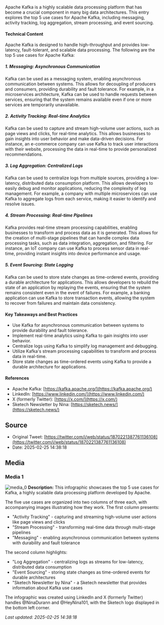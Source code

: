 Apache Kafka is a highly scalable data processing platform that has become a crucial component in many big data architectures. This entry explores the top 5 use cases for Apache Kafka, including messaging, activity tracking, log aggregation, stream processing, and event sourcing.

#### Technical Content
Apache Kafka is designed to handle high-throughput and provides low-latency, fault-tolerant, and scalable data processing. The following are the top 5 use cases for Apache Kafka:

##### 1. Messaging: Asynchronous Communication
Kafka can be used as a messaging system, enabling asynchronous communication between systems. This allows for decoupling of producers and consumers, providing durability and fault tolerance. For example, in a microservices architecture, Kafka can be used to handle requests between services, ensuring that the system remains available even if one or more services are temporarily unavailable.

##### 2. Activity Tracking: Real-time Analytics
Kafka can be used to capture and stream high-volume user actions, such as page views and clicks, for real-time analytics. This allows businesses to gain insights into user behavior and make data-driven decisions. For instance, an e-commerce company can use Kafka to track user interactions with their website, processing the data in real-time to provide personalized recommendations.

##### 3. Log Aggregation: Centralized Logs
Kafka can be used to centralize logs from multiple sources, providing a low-latency, distributed data consumption platform. This allows developers to easily debug and monitor applications, reducing the complexity of log management. For example, a company with multiple microservices can use Kafka to aggregate logs from each service, making it easier to identify and resolve issues.

##### 4. Stream Processing: Real-time Pipelines
Kafka provides real-time stream processing capabilities, enabling businesses to transform and process data as it is generated. This allows for the creation of multi-stage pipelines that can handle complex data processing tasks, such as data integration, aggregation, and filtering. For instance, an IoT company can use Kafka to process sensor data in real-time, providing instant insights into device performance and usage.

##### 5. Event Sourcing: State Logging
Kafka can be used to store state changes as time-ordered events, providing a durable architecture for applications. This allows developers to rebuild the state of an application by replaying the events, ensuring that the system remains consistent even in the event of failures. For example, a banking application can use Kafka to store transaction events, allowing the system to recover from failures and maintain data consistency.

#### Key Takeaways and Best Practices
* Use Kafka for asynchronous communication between systems to provide durability and fault tolerance.
* Implement real-time analytics using Kafka to gain insights into user behavior.
* Centralize logs using Kafka to simplify log management and debugging.
* Utilize Kafka's stream processing capabilities to transform and process data in real-time.
* Store state changes as time-ordered events using Kafka to provide a durable architecture for applications.

#### References
* Apache Kafka: [https://kafka.apache.org/](https://kafka.apache.org/)
* LinkedIn: [https://www.linkedin.com/](https://www.linkedin.com/)
* X (formerly Twitter): [https://x.com/](https://x.com/)
* Sketech Newsletter by Nina: [https://sketech.news/](https://sketech.news/)
## Source

- Original Tweet: [https://twitter.com/i/web/status/1870221387761136108](https://twitter.com/i/web/status/1870221387761136108)
- Date: 2025-02-25 14:38:18


## Media

### Media 1
![media_0](./media_0.jpg)
**Description:** This infographic showcases the top 5 use cases for Kafka, a highly scalable data processing platform developed by Apache.

The five use cases are organized into two columns of three each, with accompanying images illustrating how they work. The first column presents:

* "Activity Tracking" - capturing and streaming high-volume user actions like page views and clicks
* "Stream Processing" - transforming real-time data through multi-stage pipelines
* "Messaging" - enabling asynchronous communication between systems with durability and fault tolerance

The second column highlights:

* "Log Aggregation" - centralizing logs as streams for low-latency, distributed data consumption
* "Event Sourcing" - storing state changes as time-ordered events for durable architectures
* "Sketech Newsletter by Nina" - a Sketech newsletter that provides information about Kafka use cases

The infographic was created using LinkedIn and X (formerly Twitter) handles @NinaDurann and @HeyNina101, with the Sketech logo displayed in the bottom left corner.

*Last updated: 2025-02-25 14:38:18*